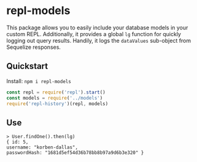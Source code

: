 # repl-models

This package allows you to easily include your database models in your custom REPL. Additionally, it provides a global `lg` function for quickly logging out query results. Handily, it logs the `dataValues` sub-object from Sequelize responses.

## Quickstart

Install: `npm i repl-models`

```javascript
const repl = require('repl').start()
const models = require('../models')
require('repl-history')(repl, models)
```

## Use
```
> User.findOne().then(lg)
{ id: 5,
username: "korben-dallas",
passwordHash: "1681d5ef54d36b78bb8b97a9d6b3e320" }
```
